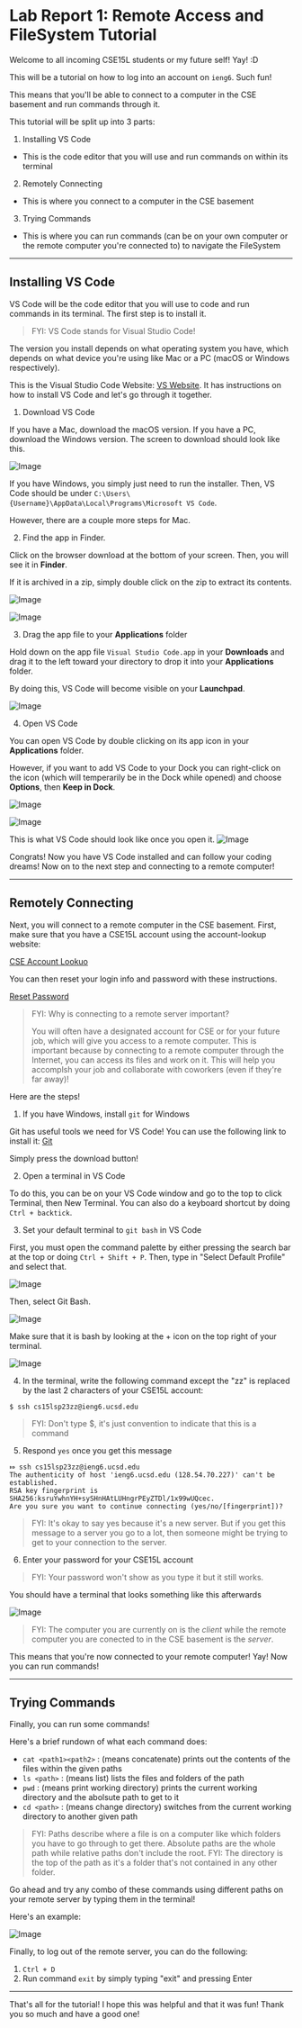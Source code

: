 # Lab Report 1: Remote Access and FileSystem Tutorial
Welcome to all incoming CSE15L students or my future self! Yay! :D

This will be a tutorial on how to log into an account on `ieng6`. Such fun!

This means that you'll be able to connect to a computer in the CSE basement and run commands through it.

This tutorial will be split up into 3 parts:
1. Installing VS Code

* This is the code editor that you will use and run commands on within its terminal


2. Remotely Connecting

* This is where you connect to a computer in the CSE basement


3. Trying Commands

* This is where you can run commands (can be on your own computer or the remote computer you're connected to) to navigate the FileSystem

---
## Installing VS Code
VS Code will be the code editor that you will use to code and run commands in its terminal. The first step is to install it.
> FYI: VS Code stands for Visual Studio Code!

The version you install depends on what operating system you have, which depends on what device you're using like Mac or a PC (macOS or Windows respectively).

This is the Visual Studio Code Website: [VS Website](https://code.visualstudio.com/). It has instructions on how to install VS Code and let's go through it together.

1. Download VS Code

If you have a Mac, download the macOS version. If you have a PC, download the Windows version. The screen to download should look like this. 

![Image](Screen%20Shot%202023-04-09%20at%204.11.09%20PM.png)

If you have Windows, you simply just need to run the installer. Then, VS Code should be under `C:\Users\{Username}\AppData\Local\Programs\Microsoft VS Code`.

However, there are a couple more steps for Mac. 


2. Find the app in Finder.

Click on the browser download at the bottom of your screen. Then, you will see it in **Finder**.

If it is archived in a zip, simply double click on the zip to extract its contents. 

![Image](Screen%20Shot%202023-04-09%20at%204.16.29%20PM.png)

![Image](Screen%20Shot%202023-04-09%20at%204.18.40%20PM.png)


3. Drag the app file to your **Applications** folder

Hold down on the app file `Visual Studio Code.app` in your **Downloads** and drag it to the left toward your directory to drop it into your **Applications** folder. 

By doing this, VS Code will become visible on your **Launchpad**.

![Image](Screen%20Shot%202023-04-09%20at%204.26.03%20PM.png)


4. Open VS Code

You can open VS Code by double clicking on its app icon in your **Applications** folder.

However, if you want to add VS Code to your Dock you can right-click on the icon (which will temperarily be in the Dock while opened) and choose **Options**, then **Keep in Dock**.

![Image](Screen%20Shot%202023-04-09%20at%204.28.01%20PM.png)

![Image](Screen%20Shot%202023-04-09%20at%204.30.24%20PM.png)


This is what VS Code should look like once you open it. 
![Image](Screen%20Shot%202023-04-09%20at%205.47.26%20PM.png)


Congrats! Now you have VS Code installed and can follow your coding dreams! Now on to the next step and connecting to a remote computer!

---
## Remotely Connecting
Next, you will connect to a remote computer in the CSE basement. First, make sure that you have a CSE15L account using the account-lookup website:

[CSE Account Lookuo](https://sdacs.ucsd.edu/~icc/index.php)

You can then reset your login info and password with these instructions.

[Reset Password](https://drive.google.com/file/d/17IDZn8Qq7Q0RkYMxdiIR0o6HJ3B5YqSW/view?usp=share_link)


> FYI: Why is connecting to a remote server important?
> 
> You will often have a designated account for CSE or for your future job, which will give you access to a remote computer. This is important because by connecting to a remote computer through the Internet, you can access its files and work on it. This will help you accomplsh your job and collaborate with coworkers (even if they're far away)! 

Here are the steps!

1. If you have Windows, install `git` for Windows

Git has useful tools we need for VS Code! You can use the following link to install it: [Git](https://gitforwindows.org/)

Simply press the download button!


2. Open a terminal in VS Code

To do this, you can be on your VS Code window and go to the top to click Terminal, then New Terminal. You can also do a keyboard shortcut by doing `Ctrl + backtick`.


3. Set your default terminal to `git bash` in VS Code

First, you must open the command palette by either pressing the search bar at the top or doing `Ctrl + Shift + P`. Then, type in "Select Default Profile" and select that.

![Image](Screen%20Shot%202023-04-09%20at%205.02.50%20PM.png)

Then, select Git Bash.

![Image](Screen%20Shot%202023-04-09%20at%205.03.06%20PM.png)

Make sure that it is bash by looking at the + icon on the top right of your terminal.

![Image](Screen%20Shot%202023-04-09%20at%205.32.22%20PM.png)


4. In the terminal, write the following command except the "zz" is replaced by the last 2 characters of your CSE15L account:

`$ ssh cs15lsp23zz@ieng6.ucsd.edu`

> FYI: Don't type $, it's just convention to indicate that this is a command

5. Respond `yes` once you get this message

```
⤇ ssh cs15lsp23zz@ieng6.ucsd.edu
The authenticity of host 'ieng6.ucsd.edu (128.54.70.227)' can't be established.
RSA key fingerprint is SHA256:ksruYwhnYH+sySHnHAtLUHngrPEyZTDl/1x99wUQcec.
Are you sure you want to continue connecting (yes/no/[fingerprint])?
```

> FYI: It's okay to say yes because it's a new server. But if you get this message to a server you go to a lot, then someone might be trying to get to your connection to the server.

6. Enter your password for your CSE15L account

> FYI: Your password won't show as you type it but it still works. 

You should have a terminal that looks something like this afterwards

![Image](Screen%20Shot%202023-04-09%20at%205.48.02%20PM.png)

> FYI: The computer you are currently on is the *client* while the remote computer you are conected to in the CSE basement is the *server*.

This means that you're now connected to your remote computer! Yay! Now you can run commands!

---

## Trying Commands
Finally, you can run some commands!

Here's a brief rundown of what each command does:

* `cat <path1><path2>` : (means concatenate) prints out the contents of the files within the given paths
* `ls <path>` : (means list) lists the files and folders of the path
* `pwd` : (means print working directory) prints the current working directory and the abolsute path to get to it
* `cd <path>` : (means change directory) switches from the current working directory to another given path

> FYI: Paths describe where a file is on a computer like which folders you have to go through to get there. Absolute paths are the whole path while relative paths don't include the root.
> FYI: The directory is the top of the path as it's a folder that's not contained in any other folder. 

Go ahead and try any combo of these commands using different paths on your remote server by typing them in the terminal!

Here's an example:

![Image](Screen%20Shot%202023-04-09%20at%206.13.28%20PM.png)

Finally, to log out of the remote server, you can do the following:
1. `Ctrl + D`
2. Run command `exit` by simply typing "exit" and pressing Enter

---

That's all for the tutorial! I hope this was helpful and that it was fun! Thank you so much and have a good one!


